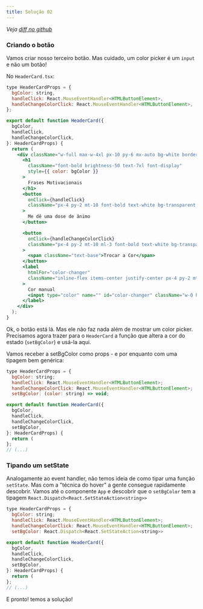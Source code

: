 ```yaml
---
title: Solução 02
---
```


*Veja [diff no github](https://github.com/robertotcestari/codante-ts-no-react-exercicio/compare/resolucao-eventos-e-event-handlers-exercico-1..,resolucao-eventos-e-event-handlers-exercico-2)*

### Criando o botão

Vamos criar nosso terceiro botão. Mas cuidado, um color picker é um `input` e não um botão!

No `HeaderCard.tsx`:

```jsx title="src/components/HeaderCard.tsx" ins={35-41}
type HeaderCardProps = {
  bgColor: string,
  handleClick: React.MouseEventHandler<HTMLButtonElement>,
  handleChangeColorClick: React.MouseEventHandler<HTMLButtonElement>,
};

export default function HeaderCard({
  bgColor,
  handleClick,
  handleChangeColorClick,
}: HeaderCardProps) {
  return (
    <div className="w-full max-w-4xl px-10 py-6 mx-auto bg-white border-2 border-white rounded-lg bg-opacity-15 ">
      <h1
        className="font-bold brightness-50 text-7xl font-display"
        style={{ color: bgColor }}
      >
        Frases Motivacionais
      </h1>
      <button
        onClick={handleClick}
        className="px-4 py-2 mt-10 font-bold text-white bg-transparent bg-gray-800 border-2 border-white rounded bg-opacity-10 focus:outline-none focus:ring-2 focus:ring-white focus:ring-opacity-50"
      >
        Me dê uma dose de ânimo
      </button>

      <button
        onClick={handleChangeColorClick}
        className="px-4 py-2 mt-10 ml-3 font-bold text-white bg-transparent bg-gray-800 border-2 border-white rounded bg-opacity-10 focus:outline-none focus:ring-2 focus:ring-white focus:ring-opacity-50"
      >
        <span className="text-base">Trocar a Cor</span>
      </button>
      <label
        htmlFor="color-changer"
        className="inline-flex items-center justify-center px-4 py-2 mt-10 ml-3 font-bold text-white bg-transparent bg-gray-800 border-2 border-white rounded cursor-pointer bg-opacity-10 focus:outline-none focus:ring-2 focus:ring-white focus:ring-opacity-50"
      >
        Cor manual
        <input type="color" name="" id="color-changer" className="w-0 h-0" />
      </label>
    </div>
  );
}
```

Ok, o botão está lá. Mas ele não faz nada além de mostrar um color picker. Precisamos agora trazer para o `HeaderCard` a função que altera a cor do estado (`setBgColor`) e usá-la aqui.

Vamos receber a setBgColor como props - e por enquanto com uma tipagem bem genérica:

```jsx ins={5,11} title="src/components/HeaderCard.tsx"
type HeaderCardProps = {
  bgColor: string;
  handleClick: React.MouseEventHandler<HTMLButtonElement>;
  handleChangeColorClick: React.MouseEventHandler<HTMLButtonElement>;
  setBgColor: (color: string) => void;

export default function HeaderCard({
  bgColor,
  handleClick,
  handleChangeColorClick,
  setBgColor,
}: HeaderCardProps) {
  return (
};
// (...)
```

### Tipando um setState

Analogamente ao event handler, não temos ideia de como tipar uma função `setState`. Mas com a "técnica do hover" a gente consegue rapidamente descobrir. Vamos até o componente `App` e descobrir que o `setBgColor` tem a tipagem `React.Dispatch<React.SetStateAction<string>>`

```jsx ins={5,11} title="src/components/HeaderCard.tsx"
type HeaderCardProps = {
  bgColor: string;
  handleClick: React.MouseEventHandler<HTMLButtonElement>;
  handleChangeColorClick: React.MouseEventHandler<HTMLButtonElement>;
  setBgColor: React.Dispatch<React.SetStateAction<string>>

export default function HeaderCard({
  bgColor,
  handleClick,
  handleChangeColorClick,
  setBgColor,
}: HeaderCardProps) {
  return (
};
// (...)
```

E pronto! temos a solução!
